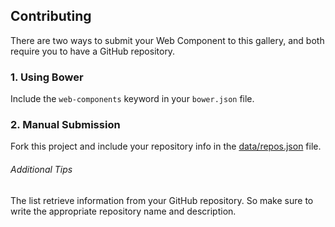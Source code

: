 ## Contributing

There are two ways to submit your Web Component to this gallery, and both require you to have a GitHub repository.

### 1. Using Bower

Include the `web-components` keyword in your `bower.json` file.

### 2. Manual Submission

Fork this project and include your repository info in the [data/repos.json](https://github.com/customelements/customelements.io/blob/gh-pages/data/repos.json) file.

###### Additional Tips

The list retrieve information from your GitHub repository. So make sure to write the appropriate repository name and description.
